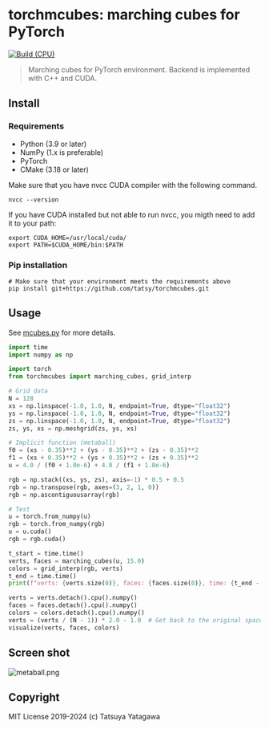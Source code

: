 # torchmcubes: marching cubes for PyTorch

[![Build (CPU)](https://github.com/tatsy/torchmcubes/actions/workflows/build.yml/badge.svg?branch=master)](https://github.com/tatsy/torchmcubes/actions/workflows/build.yml)

> Marching cubes for PyTorch environment. Backend is implemented with C++ and CUDA.

## Install

### Requirements

- Python (3.9 or later)
- NumPy (1.x is preferable)
- PyTorch
- CMake (3.18 or later)

Make sure that you have nvcc CUDA compiler with the following command.

```shell
nvcc --version
```

If you have CUDA installed but not able to run nvcc, you migth need to add it to your path:

```shell
export CUDA_HOME=/usr/local/cuda/
export PATH=$CUDA_HOME/bin:$PATH
```

### Pip installation

```shell
# Make sure that your environment meets the requirements above
pip install git+https://github.com/tatsy/torchmcubes.git
```

## Usage

See [mcubes.py](./mcubes.py) for more details.

```python
import time
import numpy as np

import torch
from torchmcubes import marching_cubes, grid_interp

# Grid data
N = 128
xs = np.linspace(-1.0, 1.0, N, endpoint=True, dtype="float32")
ys = np.linspace(-1.0, 1.0, N, endpoint=True, dtype="float32")
zs = np.linspace(-1.0, 1.0, N, endpoint=True, dtype="float32")
zs, ys, xs = np.meshgrid(zs, ys, xs)

# Implicit function (metaball)
f0 = (xs - 0.35)**2 + (ys - 0.35)**2 + (zs - 0.35)**2
f1 = (xs + 0.35)**2 + (ys + 0.35)**2 + (zs + 0.35)**2
u = 4.0 / (f0 + 1.0e-6) + 4.0 / (f1 + 1.0e-6)

rgb = np.stack((xs, ys, zs), axis=-1) * 0.5 + 0.5
rgb = np.transpose(rgb, axes=(3, 2, 1, 0))
rgb = np.ascontiguousarray(rgb)

# Test
u = torch.from_numpy(u)
rgb = torch.from_numpy(rgb)
u = u.cuda()
rgb = rgb.cuda()

t_start = time.time()
verts, faces = marching_cubes(u, 15.0)
colors = grid_interp(rgb, verts)
t_end = time.time()
print(f"verts: {verts.size(0)}, faces: {faces.size(0)}, time: {t_end - t_start:.2f}s")

verts = verts.detach().cpu().numpy()
faces = faces.detach().cpu().numpy()
colors = colors.detach().cpu().numpy()
verts = (verts / (N - 1)) * 2.0 - 1.0  # Get back to the original space
visualize(verts, faces, colors)
```

## Screen shot

![metaball.png](./metaball.png)

## Copyright

MIT License 2019-2024 (c) Tatsuya Yatagawa
